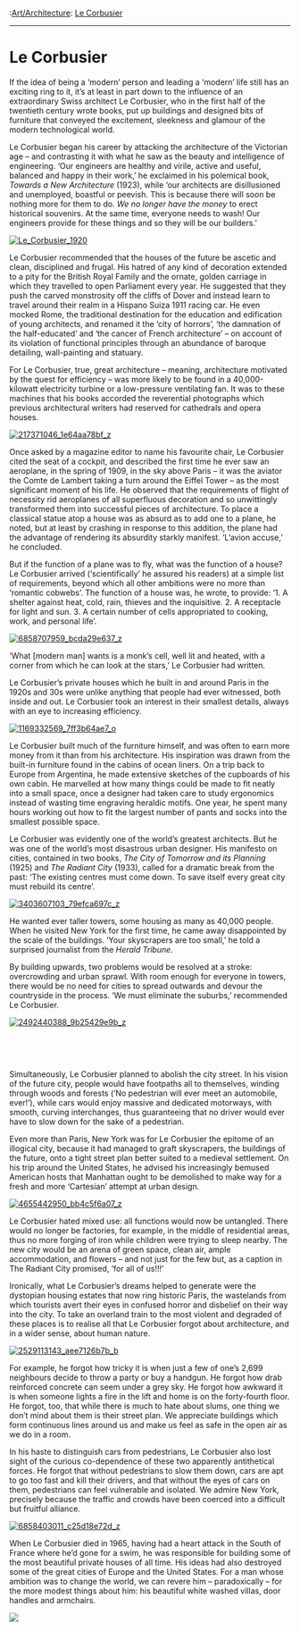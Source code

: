 :[Art/Architecture](https://www.theschooloflife.com/thebookoflife/category/leisure/artarchitecture/): [Le Corbusier](https://www.theschooloflife.com/thebookoflife/le-corbusier/)

* * *

# Le Corbusier

If the idea of being a ‘modern’ person and leading a ‘modern’ life still has an exciting ring to it, it’s at least in part down to the influence of an extraordinary Swiss architect Le Corbusier, who in the first half of the twentieth century wrote books, put up buildings and designed bits of furniture that conveyed the excitement, sleekness and glamour of the modern technological world.

Le Corbusier began his career by attacking the architecture of the Victorian age – and contrasting it with what he saw as the beauty and intelligence of engineering. ‘Our engineers are healthy and virile, active and useful, balanced and happy in their work,’ he exclaimed in his polemical book, _Towards a New Architecture_ (1923), while ‘our architects are disillusioned and unemployed, boastful or peevish. This is because there will soon be nothing more for them to do. _We no longer have the money_ to erect historical souvenirs. At the same time, everyone needs to wash! Our engineers provide for these things and so they will be our builders.’

[![Le_Corbusier_1920](https://www.theschooloflife.com/thebookoflife/wp-content/uploads/2016/03/Le_Corbusier_1920.jpg)](http://www.thebookoflife.org/wp-content/uploads/2016/03/Le_Corbusier_1920.jpg)

Le Corbusier recommended that the houses of the future be ascetic and clean, disciplined and frugal. His hatred of any kind of decoration extended to a pity for the British Royal Family and the ornate, golden carriage in which they travelled to open Parliament every year. He suggested that they push the carved monstrosity off the cliffs of Dover and instead learn to travel around their realm in a Hispano Suiza 1911 racing car. He even mocked Rome, the traditional destination for the education and edification of young architects, and renamed it the ‘city of horrors’, ‘the damnation of the half-educated’ and ‘the cancer of French architecture’ – on account of its violation of functional principles through an abundance of baroque detailing, wall-painting and statuary.

For Le Corbusier, true, great architecture – meaning, architecture motivated by the quest for efficiency – was more likely to be found in a 40,000-kilowatt electricity turbine or a low-pressure ventilating fan. It was to these machines that his books accorded the reverential photographs which previous architectural writers had reserved for cathedrals and opera houses.

[![217371046_1e64aa78bf_z](https://www.theschooloflife.com/thebookoflife/wp-content/uploads/2016/03/217371046_1e64aa78bf_z.jpg)](http://www.thebookoflife.org/wp-content/uploads/2016/03/217371046_1e64aa78bf_z.jpg)

Once asked by a magazine editor to name his favourite chair, Le Corbusier cited the seat of a cockpit, and described the first time he ever saw an aeroplane, in the spring of 1909, in the sky above Paris – it was the aviator the Comte de Lambert taking a turn around the Eiffel Tower – as the most significant moment of his life. He observed that the requirements of flight of necessity rid aeroplanes of all superfluous decoration and so unwittingly transformed them into successful pieces of architecture. To place a classical statue atop a house was as absurd as to add one to a plane, he noted, but at least by crashing in response to this addition, the plane had the advantage of rendering its absurdity starkly manifest. ‘L’avion accuse,’ he concluded.

But if the function of a plane was to fly, what was the function of a house? Le Corbusier arrived (‘scientifically’ he assured his readers) at a simple list of requirements, beyond which all other ambitions were no more than ‘romantic cobwebs’. The function of a house was, he wrote, to provide: ‘1. A shelter against heat, cold, rain, thieves and the inquisitive. 2. A receptacle for light and sun. 3. A certain number of cells appropriated to cooking, work, and personal life’.

[![6858707959_bcda29e637_z](https://www.theschooloflife.com/thebookoflife/wp-content/uploads/2016/03/6858707959_bcda29e637_z.jpg)](http://www.thebookoflife.org/wp-content/uploads/2016/03/6858707959_bcda29e637_z.jpg)

‘What [modern man] wants is a monk’s cell, well lit and heated, with a corner from which he can look at the stars,’ Le Corbusier had written.

Le Corbusier’s private houses which he built in and around Paris in the 1920s and 30s were unlike anything that people had ever witnessed, both inside and out. Le Corbusier took an interest in their smallest details, always with an eye to increasing efficiency.

[![1169332569_7ff3b64ae7_o](https://www.theschooloflife.com/thebookoflife/wp-content/uploads/2016/03/1169332569_7ff3b64ae7_o.jpg)](http://www.thebookoflife.org/wp-content/uploads/2016/03/1169332569_7ff3b64ae7_o.jpg)

Le Corbusier built much of the furniture himself, and was often to earn more money from it than from his architecture. His inspiration was drawn from the built-in furniture found in the cabins of ocean liners. On a trip back to Europe from Argentina, he made extensive sketches of the cupboards of his own cabin. He marvelled at how many things could be made to fit neatly into a small space, once a designer had taken care to study ergonomics instead of wasting time engraving heraldic motifs. One year, he spent many hours working out how to fit the largest number of pants and socks into the smallest possible space.

Le Corbusier was evidently one of the world’s greatest architects. But he was one of the world’s most disastrous urban designer. His manifesto on cities, contained in two books, _The City of Tomorrow and its Planning_ (1925) and _The Radiant City_ (1933), called for a dramatic break from the past: ‘The existing centres must come down. To save itself every great city must rebuild its centre’.

[![3403607103_79efca697c_z](https://www.theschooloflife.com/thebookoflife/wp-content/uploads/2016/03/3403607103_79efca697c_z.jpg)](http://www.thebookoflife.org/wp-content/uploads/2016/03/3403607103_79efca697c_z.jpg)

He wanted ever taller towers, some housing as many as 40,000 people. When he visited New York for the first time, he came away disappointed by the scale of the buildings. ‘Your skyscrapers are too small,’ he told a surprised journalist from the _Herald Tribune_.

By building upwards, two problems would be resolved at a stroke: overcrowding and urban sprawl. With room enough for everyone in towers, there would be no need for cities to spread outwards and devour the countryside in the process. ‘We must eliminate the suburbs,’ recommended Le Corbusier.

[![2492440388_9b25429e9b_z](https://www.theschooloflife.com/thebookoflife/wp-content/uploads/2016/03/2492440388_9b25429e9b_z.jpg)](http://www.thebookoflife.org/wp-content/uploads/2016/03/2492440388_9b25429e9b_z.jpg)

&nbsp;

&nbsp;

Simultaneously, Le Corbusier planned to abolish the city street. In his vision of the future city, people would have footpaths all to themselves, winding through woods and forests (‘No pedestrian will ever meet an automobile, ever!’), while cars would enjoy massive and dedicated motorways, with smooth, curving interchanges, thus guaranteeing that no driver would ever have to slow down for the sake of a pedestrian.

Even more than Paris, New York was for Le Corbusier the epitome of an illogical city, because it had managed to graft skyscrapers, the buildings of the future, onto a tight street plan better suited to a medieval settlement. On his trip around the United States, he advised his increasingly bemused American hosts that Manhattan ought to be demolished to make way for a fresh and more ‘Cartesian’ attempt at urban design.

[![4655442950_bb4c5f6a07_z](https://www.theschooloflife.com/thebookoflife/wp-content/uploads/2016/03/4655442950_bb4c5f6a07_z.jpg)](http://www.thebookoflife.org/wp-content/uploads/2016/03/4655442950_bb4c5f6a07_z.jpg)

Le Corbusier hated mixed use: all functions would now be untangled. There would no longer be factories, for example, in the middle of residential areas, thus no more forging of iron while children were trying to sleep nearby. The new city would be an arena of green space, clean air, ample accommodation, and flowers – and not just for the few but, as a caption in The Radiant City promised, ‘for all of us!!!’

Ironically, what Le Corbusier’s dreams helped to generate were the dystopian housing estates that now ring historic Paris, the wastelands from which tourists avert their eyes in confused horror and disbelief on their way into the city. To take an overland train to the most violent and degraded of these places is to realise all that Le Corbusier forgot about architecture, and in a wider sense, about human nature.

[![2529113143_aee7126b7b_b](https://www.theschooloflife.com/thebookoflife/wp-content/uploads/2016/03/2529113143_aee7126b7b_b.jpg)](http://www.thebookoflife.org/wp-content/uploads/2016/03/2529113143_aee7126b7b_b.jpg)

For example, he forgot how tricky it is when just a few of one’s 2,699 neighbours decide to throw a party or buy a handgun. He forgot how drab reinforced concrete can seem under a grey sky. He forgot how awkward it is when someone lights a fire in the lift and home is on the forty-fourth floor. He forgot, too, that while there is much to hate about slums, one thing we don’t mind about them is their street plan. We appreciate buildings which form continuous lines around us and make us feel as safe in the open air as we do in a room.

In his haste to distinguish cars from pedestrians, Le Corbusier also lost sight of the curious co-dependence of these two apparently antithetical forces. He forgot that without pedestrians to slow them down, cars are apt to go too fast and kill their drivers, and that without the eyes of cars on them, pedestrians can feel vulnerable and isolated. We admire New York, precisely because the traffic and crowds have been coerced into a difficult but fruitful alliance.

[![6858403011_c25d18e72d_z](https://www.theschooloflife.com/thebookoflife/wp-content/uploads/2016/03/6858403011_c25d18e72d_z.jpg)](http://www.thebookoflife.org/wp-content/uploads/2016/03/6858403011_c25d18e72d_z.jpg)

When Le Corbusier died in 1965, having had a heart attack in the South of France where he’d gone for a swim, he was responsible for building some of the most beautiful private houses of all time. His ideas had also destroyed some of the great cities of Europe and the United States. For a man whose ambition was to change the world, we can revere him – paradoxically – for the more modest things about him: his beautiful white washed villas, door handles and armchairs.

[![](https://img.youtube.com/vi/-sT1f1Se_9g/0.jpg)](https://www.youtube.com/embed/-sT1f1Se_9g '')
